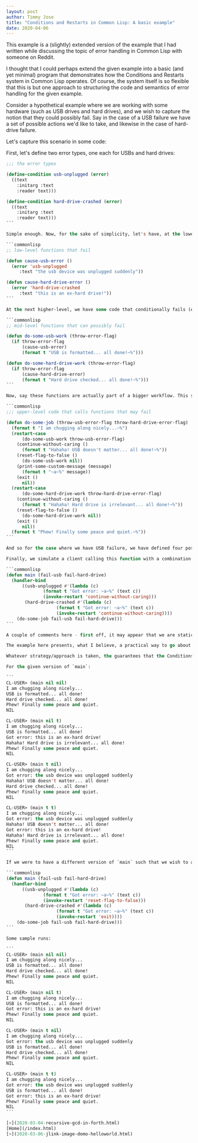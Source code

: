 ```yaml
---
layout: post
author: Timmy Jose
title: "Conditions and Restarts in Common Lisp: A basic example"
date: 2020-04-06
---
```


This example is a (slightly) extended version of the example that I had written while discussing the topic of error handling in Common Lisp with someone on Reddit.

I thought that I could perhaps extend the given example into a basic (and yet minimal) program that demonstrates how the Conditions and Restarts system in Common Lisp operates. Of course, the system itself is so flexible that this is but one approach to structuring the code and semantics of error handling for the given example.

Consider a hypothetical example where we are working with some hardware (such as USB drives and hard drives), and we wish to capture the notion that they could possibly fail. 
Say in the case of a USB failure we have a set of possible actions we'd like to take, and likewise in the case of hard-drive failure.

Let's capture this scenario in some code:

First, let's define two error types, one each for USBs and hard drives:

````commonlisp
;;; the error types

(define-condition usb-unplugged (error)
  ((text
    :initarg :text
    :reader text)))

(define-condition hard-drive-crashed (error)
  ((text
    :initarg :text
    :reader text)))
```

Simple enough. Now, for the sake of simplicity, let's have, at the lowest-level of calls, a couple of functions that simply fail:

```commonlisp
;; low-level functions that fail

(defun cause-usb-error ()
  (error 'usb-unplugged
	 :text "the usb device was unplugged suddenly"))

(defun cause-hard-drive-error ()
  (error 'hard-drive-crashed
	 :text "this is an ex-hard drive!"))
```

At the next higher-level, we have some code that conditionally fails (or succeeds) - basically simulating interaction with USB and hard disk drives that could potentially fail:

```commonlisp
;; mid-level functions that can possibly fail

(defun do-some-usb-work (throw-error-flag)
  (if throw-error-flag
      (cause-usb-error)
      (format t "USB is formatted... all done!~%")))

(defun do-some-hard-drive-work (throw-error-flag)
  (if throw-error-flag
      (cause-hard-drive-error)
      (format t "Hard drive checked... all done!~%")))
```

Now, say these functions are actually part of a bigger workflow. This seems like a good place to define the possible "restarts" that we would like to have so as to handle the low-level errors that may occur:

```commonlisp
;;; upper-level code that calls functions that may fail

(defun do-some-job (throw-usb-error-flag throw-hard-drive-error-flag)
  (format t "I am chugging along nicely...~%")
  (restart-case
      (do-some-usb-work throw-usb-error-flag)
    (continue-without-caring ()
      (format t "Hahaha! USB doesn't matter... all done!~%"))
    (reset-flag-to-false ()
      (do-some-usb-work nil))
    (print-some-custom-message (message)
      (format t "~a~%" message))
    (exit ()
      nil))
  (restart-case
      (do-some-hard-drive-work throw-hard-drive-error-flag)
    (continue-without-caring ()
      (format t "Hahaha! Hard drive is irrelevant... all done!~%"))
    (reset-flag-to-false ()
      (do-some-hard-drive-work nil))
    (exit ()
      nil))
  (format t "Phew! Finally some peace and quiet.~%"))
```

And so for the case where we have USB failure, we have defined four possible ways to handle this error - continue, retry, print some custom message and continue, or simply exit. Likewise, for hard drive failures, we have three possible error handling strategies - continue, retry, or simply exit. Of course, these error-handling strategies may appear to be contrived and silly (which they are), but the main thrust of this code snippet is to show how we can separate the actual place where the error occurs from the place where we define the strategies themselves which is, in turn, separate from the place where we invoke the restarts from - complete modularity!

Finally, we simulate a client calling this function with a combination of all possible error-handling strategies:

```commonlisp
(defun main (fail-usb fail-hard-drive)
  (handler-bind
      ((usb-unplugged #'(lambda (c)
			  (format t "Got error: ~a~%" (text c))
			  (invoke-restart 'continue-without-caring)))
       (hard-drive-crashed #'(lambda (c)
			       (format t "Got error: ~a~%" (text c))
			       (invoke-restart 'continue-without-caring))))
    (do-some-job fail-usb fail-hard-drive)))
```

A couple of comments here - first off, it may appear that we are statically bound to the error-handling strategy we wish to adopt. About this, this is no necessarily true - we may have different variants of the `main` function above in different places that define different recovery strategies, may have a single function itself define multiple strategies dynamically, or any combination thereof. Moreover, these restarts would fit in nicely in interactive development (such as Emacs + SLIME). Secondly, `handler-bind` is not the only way to go about skinning this cat - we have a host of other "higher-level" handlers such as `restart-bind`, or we may simulate more traditional exception-handling using `handler-case` et al.

The example here presents, what I believe, a practical way to go about error-handling in general. For specific cases where this approach may not make sense, a different approach should be considered.

Whatever strategy/approach is taken, the guarantees that the Conditions and Restarts system provide will always hold true. For instance, that the stack will not be unwound automatically (making continuing or retrying actions much more useful).

For the given version of `main`:

```
CL-USER> (main nil nil)
I am chugging along nicely...
USB is formatted... all done!
Hard drive checked... all done!
Phew! Finally some peace and quiet.
NIL

CL-USER> (main nil t)
I am chugging along nicely...
USB is formatted... all done!
Got error: this is an ex-hard drive!
Hahaha! Hard drive is irrelevant... all done!
Phew! Finally some peace and quiet.
NIL

CL-USER> (main t nil)
I am chugging along nicely...
Got error: the usb device was unplugged suddenly
Hahaha! USB doesn't matter... all done!
Hard drive checked... all done!
Phew! Finally some peace and quiet.
NIL

CL-USER> (main t t)
I am chugging along nicely...
Got error: the usb device was unplugged suddenly
Hahaha! USB doesn't matter... all done!
Got error: this is an ex-hard drive!
Hahaha! Hard drive is irrelevant... all done!
Phew! Finally some peace and quiet.
NIL
```

If we were to have a different version of `main` such that we wish to always retry (successfully) for a USB drive and always exit for a hard drive error:

```commonlisp
(defun main (fail-usb fail-hard-drive)
  (handler-bind
      ((usb-unplugged #'(lambda (c)
			  (format t "Got error: ~a~%" (text c))
			  (invoke-restart 'reset-flag-to-false)))
       (hard-drive-crashed #'(lambda (c)
			       (format t "Got error: ~a~%" (text c))
			       (invoke-restart 'exit))))
    (do-some-job fail-usb fail-hard-drive)))
```

Some sample runs:

```
CL-USER> (main nil nil)
I am chugging along nicely...
USB is formatted... all done!
Hard drive checked... all done!
Phew! Finally some peace and quiet.
NIL

CL-USER> (main nil t)
I am chugging along nicely...
USB is formatted... all done!
Got error: this is an ex-hard drive!
Phew! Finally some peace and quiet.
NIL

CL-USER> (main t nil)
I am chugging along nicely...
Got error: the usb device was unplugged suddenly
USB is formatted... all done!
Hard drive checked... all done!
Phew! Finally some peace and quiet.
NIL

CL-USER> (main t t)
I am chugging along nicely...
Got error: the usb device was unplugged suddenly
USB is formatted... all done!
Got error: this is an ex-hard drive!
Phew! Finally some peace and quiet.
NIL
```

[<](2020-03-04-recursive-gcd-in-forth.html)
[Home](/index.html)
[>](2020-03-06-jlink-image-demo-helloworld.html)
